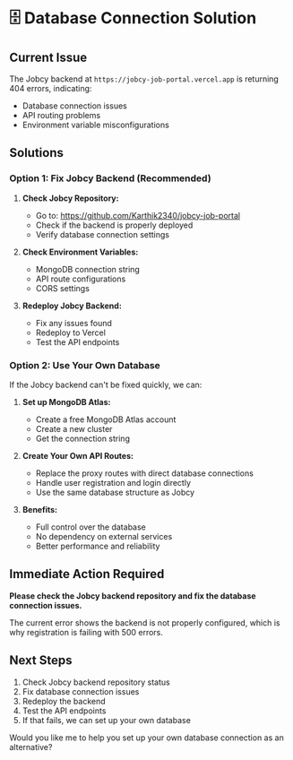 # 🗄️ Database Connection Solution

## Current Issue
The Jobcy backend at `https://jobcy-job-portal.vercel.app` is returning 404 errors, indicating:
- Database connection issues
- API routing problems
- Environment variable misconfigurations

## Solutions

### Option 1: Fix Jobcy Backend (Recommended)
1. **Check Jobcy Repository:**
   - Go to: https://github.com/Karthik2340/jobcy-job-portal
   - Check if the backend is properly deployed
   - Verify database connection settings

2. **Check Environment Variables:**
   - MongoDB connection string
   - API route configurations
   - CORS settings

3. **Redeploy Jobcy Backend:**
   - Fix any issues found
   - Redeploy to Vercel
   - Test the API endpoints

### Option 2: Use Your Own Database
If the Jobcy backend can't be fixed quickly, we can:

1. **Set up MongoDB Atlas:**
   - Create a free MongoDB Atlas account
   - Create a new cluster
   - Get the connection string

2. **Create Your Own API Routes:**
   - Replace the proxy routes with direct database connections
   - Handle user registration and login directly
   - Use the same database structure as Jobcy

3. **Benefits:**
   - Full control over the database
   - No dependency on external services
   - Better performance and reliability

## Immediate Action Required

**Please check the Jobcy backend repository and fix the database connection issues.**

The current error shows the backend is not properly configured, which is why registration is failing with 500 errors.

## Next Steps

1. Check Jobcy backend repository status
2. Fix database connection issues
3. Redeploy the backend
4. Test the API endpoints
5. If that fails, we can set up your own database

Would you like me to help you set up your own database connection as an alternative?
